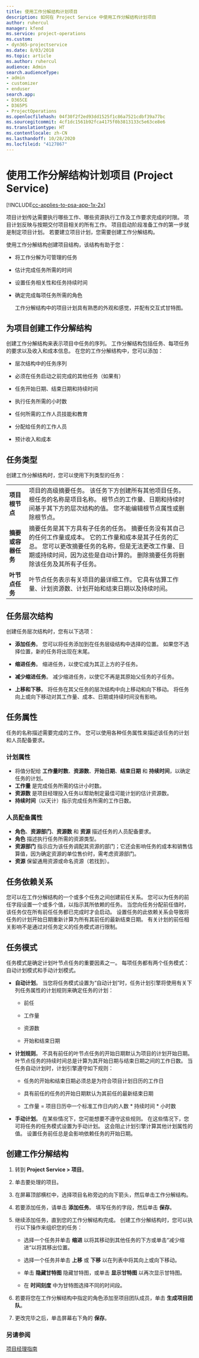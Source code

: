 ```yaml
---
title: 使用工作分解结构计划项目
description: 如何在 Project Service 中使用工作分解结构计划项目
author: ruhercul
manager: kfend
ms.service: project-operations
ms.custom:
- dyn365-projectservice
ms.date: 8/03/2018
ms.topic: article
ms.author: ruhercul
audience: Admin
search.audienceType:
- admin
- customizer
- enduser
search.app:
- D365CE
- D365PS
- ProjectOperations
ms.openlocfilehash: 04f30f2f2ed93dd1525f1c86a7521cdbf39a77bc
ms.sourcegitcommit: 4cf1dc1561b92fca4175f0b3813133c5e63ce8e6
ms.translationtype: HT
ms.contentlocale: zh-CN
ms.lasthandoff: 10/28/2020
ms.locfileid: "4127867"
---
```

# <a name="schedule-a-project-with-a-work-breakdown-structure-project-service"></a>使用工作分解结构计划项目 (Project Service)

[!INCLUDE[cc-applies-to-psa-app-1x-2x](../includes/cc-applies-to-psa-app-1x-2x.md)]

项目计划传达需要执行哪些工作、哪些资源执行工作及工作要求完成的时限。 项目计划反映与按期交付项目相关的所有工作。 项目启动阶段准备工作的第一步就是制定项目计划。 若要建立项目计划，您需要创建工作分解结构。  
  
 使用工作分解结构创建项目结构，该结构有助于您：  
  
- 将工作分解为可管理的任务  
  
- 估计完成任务所需的时间  
  
- 设置任务相关性和任务持续时间  
  
- 确定完成每项任务所需的角色  
  
  工作分解结构中的项目计划具有熟悉的外观和感觉，并配有交互式甘特图。  
  
## <a name="create-a-work-breakdown-structure-for-a-project"></a>为项目创建工作分解结构  
 创建工作分解结构来表示项目中任务的序列。 工作分解结构包括任务、每项任务的要求以及收入和成本信息。 在您的工作分解结构中，您可以添加：  
  
-   层次结构中的任务序列  
  
-   必须在任务启动之前完成的其他任务（如果有）  
  
-   任务开始日期、结束日期和持续时间  
  
-   执行任务所需的小时数  
  
-   任何所需的工作人员技能和教育  
  
-   分配给任务的工作人员  
  
-   预计收入和成本  
  
## <a name="task-types"></a>任务类型  
创建工作分解结构时，您可以使用下列类型的任务：  

| | | 
|---------------------------------------|-----------------------------------------------------------------| 
| **项目根节点** | 项目的高级摘要任务。 该任务下方创建所有其他项目任务。 根任务的名称是项目名称。 根节点的工作量、日期和持续时间基于其下方的层次结构的值。 您不能编辑根节点属性或删除根节点。 | 
| **摘要或容器任务** | 摘要任务是其下方具有子任务的任务。 摘要任务没有其自己的任何工作量或成本。 它的工作量和成本是其子任务的汇总。 您可以更改摘要任务的名称，但是无法更改工作量、日期或持续时间，因为这些是自动计算的。 删除摘要任务将删除该任务及其所有子任务。|  
| **叶节点任务** | 叶节点任务表示有关项目的最详细工作。 它具有估算工作量、计划资源数、计划开始和结束日期以及持续时间。|

  
## <a name="task-hierarchy"></a>任务层次结构  
 创建任务层次结构时，您有以下选项：  
  
- **添加任务**。   您可以将任务添加到在任务层级结构中选择的位置。 如果您不选择位置，新的任务将出现在末尾。  
  
- **缩进任务**。   缩进任务，以使它成为其正上方的子任务。  
  
- **减少缩进任务**。   减少缩进任务，以使它不再是其原始父任务的子任务。  
  
- **上移和下移**。   将任务在其父任务的层次结构中向上移动和向下移动。 将任务向上或向下移动对其工作量、成本、日期或持续时间没有影响。  
  
## <a name="task-attributes"></a>任务属性  
 任务的名称描述需要完成的工作。 您可以使用各种任务属性来描述该任务的计划和人员配备要求。  
  
### <a name="schedule-attributes"></a>计划属性

 - 将值分配给 **工作量时数**、**资源数**、**开始日期**、**结束日期** 和 **持续时间**，以确定任务的计划。 
 - **工作量** 是完成任务所需的估计小时数。
 - **资源数** 是项目经理投入任务以帮助制定最佳可能计划的估计资源数。 
 - **持续时间**（以天计）指示完成任务所需的工作日数。  
  
### <a name="staffing-attributes"></a>人员配备属性

 - **角色**、**资源部门**、**资源数** 和 **资源** 描述任务的人员配备要求。 
 - **角色** 描述执行任务所需的资源类型。 
 - **资源部门** 指示应为该任务调配其资源的部门；它还会影响任务的成本和销售估算值，因为确定资源的单位售价时，需考虑资源部门。 
 - **资源** 保留通用资源或命名资源（若找到）。  
  
## <a name="task-dependencies"></a>任务依赖关系  
 您可以在工作分解结构的一个或多个任务之间创建前任关系。 您可以为任务的前任字段设置一个或多个值，以指示其所依赖的任务。 当您向任务分配前任值时，该任务仅在所有前任任务都已完成时才会启动。 设置任务的此依赖关系会导致将任务的计划开始日期重新计算为所有其前任的最新结束日期。 有关计划的前任相关影响不是通过对任务定义的任务模式进行限制。  
  
## <a name="task-mode"></a>任务模式  
 任务模式是确定计划叶节点任务的重要因素之一。 每项任务都有两个任务模式：自动计划模式和手动计划模式。  
  
-   **自动计划**。   当您将任务模式设置为“自动计划”时，任务计划引擎将使用有关下列任务属性的计划规则来确定任务的计划：  
  
    -   前任  
  
    -   工作量  
  
    -   资源数  
  
    -   开始和结束日期  
  
-   **计划规则**。   不具有前任的叶节点任务的开始日期默认为项目的计划开始日期。 叶节点任务的持续时间总是计算为其开始日期与结束日期之间的工作日数。 当任务自动计划时，计划引擎遵守如下规则：  
  
    -   任务的开始和结束日期必须总是为符合项目计划日历的工作日  
  
    -   具有前任的任务的开始日期默认为其前任的最新结束日期  
  
    -   工作量 = 项目日历中一个标准工作日内的人数 * 持续时间 * 小时数  
  
-   **手动计划**。   在某些情况下，您可能想要不遵守这些规则。 在这些情况下，您可将任务的任务模式设置为手动计划。 这会阻止计划引擎计算其他计划属性的值。 设置任务前任总是会影响依赖任务的开始日期。  
  
## <a name="create-a-work-breakdown-structure"></a>创建工作分解结构  
  
1.  转到 **Project Service > 项目**。  
  
2.  单击要处理的项目。  
  
3.  在屏幕顶部横栏中，选择项目名称旁边的向下箭头，然后单击工作分解结构。  
  
4.  若要添加任务，请单击 **添加任务**。 填写任务的字段，然后单击 **保存**。  
  
5.  继续添加任务，直到您的工作分解结构完成。 创建工作分解结构时，您可以执行以下操作来组织您的任务：  
  
    -   选择一个任务并单击 **缩进** 以将其移动到其他任务的下方或单击“减少缩进“以将其移出位置。  
  
    -   选择一个任务并单击 **上移** 或 **下移** 以在列表中将其向上或向下移动。  
  
    -   单击 **隐藏甘特图** 隐藏甘特图，或单击 **显示甘特图** 以再次显示甘特图。  
  
    -   在 **时间刻度** 中为甘特图选择不同的时间段。  
  
6.  若要将您在工作分解结构中指定的角色添加至项目团队成员，单击 **生成项目团队**。  
  
7.  更改完毕之后，单击屏幕右下角的 **保存**。  
  
### <a name="see-also"></a>另请参阅  
 [项目经理指南](../psa/project-manager-guide.md)

